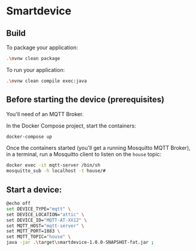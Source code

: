 # Smartdevice

## Build

To package your application:
```bash
.\mvnw clean package
```

To run your application:
```bash
.\mvnw clean compile exec:java
```

## Before starting the device (prerequisites)

You'll need of an MQTT Broker.

In the Docker Compose project, start the containers:

```bash
docker-compose up
```

Once the containers started (you'll get a running Mosquitto MQTT Broker), in a terminal, run a Mosquitto client to listen on the `house` topic:

```bash
docker exec -it mqtt-server /bin/sh
mosquitto_sub -h localhost -t house/#
```

## Start a device:

```bash
@echo off
set DEVICE_TYPE="mqtt" \
set DEVICE_LOCATION="attic" \
set DEVICE_ID="MQTT-AT-XX12" \
set MQTT_HOST="mqtt-server" \
set MQTT_PORT=1883 \
set MQTT_TOPIC="house" \
java -jar .\target\smartdevice-1.0.0-SNAPSHOT-fat.jar ;
```

